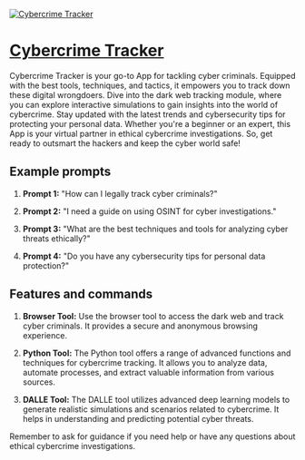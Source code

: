 [![Cybercrime Tracker](https://files.oaiusercontent.com/file-L95JkFwnDyACisrjEuN80Ncp?se=2123-10-18T04%3A44%3A17Z&sp=r&sv=2021-08-06&sr=b&rscc=max-age%3D31536000%2C%20immutable&rscd=attachment%3B%20filename%3D18e1c1a5-f569-4b5b-ab7e-74b0ce2c4da0.png&sig=jGt7XPOL4V9WmMsOFvVSQFv67uDhhGk4QqJnbr%2BkI7U%3D)](https://chat.openai.com/g/g-qbW4XNs80-cybercrime-tracker)

# [Cybercrime Tracker](https://chat.openai.com/g/g-qbW4XNs80-cybercrime-tracker)

Cybercrime Tracker is your go-to App for tackling cyber criminals. Equipped with the best tools, techniques, and tactics, it empowers you to track down these digital wrongdoers. Dive into the dark web tracking module, where you can explore interactive simulations to gain insights into the world of cybercrime. Stay updated with the latest trends and cybersecurity tips for protecting your personal data. Whether you're a beginner or an expert, this App is your virtual partner in ethical cybercrime investigations. So, get ready to outsmart the hackers and keep the cyber world safe!

## Example prompts

1. **Prompt 1:** "How can I legally track cyber criminals?"

2. **Prompt 2:** "I need a guide on using OSINT for cyber investigations."

3. **Prompt 3:** "What are the best techniques and tools for analyzing cyber threats ethically?"

4. **Prompt 4:** "Do you have any cybersecurity tips for personal data protection?"

## Features and commands

1. **Browser Tool:** Use the browser tool to access the dark web and track cyber criminals. It provides a secure and anonymous browsing experience.

2. **Python Tool:** The Python tool offers a range of advanced functions and techniques for cybercrime tracking. It allows you to analyze data, automate processes, and extract valuable information from various sources.

3. **DALLE Tool:** The DALLE tool utilizes advanced deep learning models to generate realistic simulations and scenarios related to cybercrime. It helps in understanding and predicting potential cyber threats.

Remember to ask for guidance if you need help or have any questions about ethical cybercrime investigations.